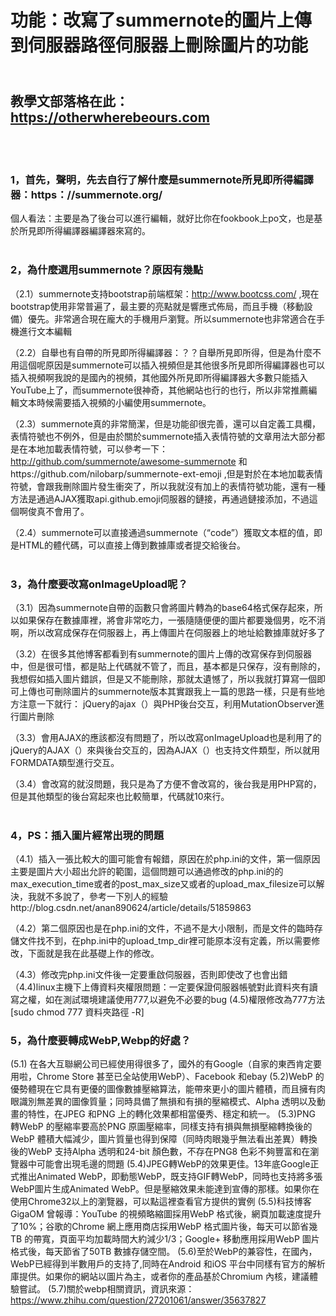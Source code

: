 
# 功能：改寫了summernote的圖片上傳到伺服器路徑伺服器上刪除圖片的功能<br>
## <br>教學文部落格在此：https://otherwherebeours.com
<br><br>
### 1，首先，聲明，先去自行了解什麼是summernote所見即所得編譯器：https：//summernote.org/
個人看法：主要是為了後台可以進行編輯，就好比你在fookbook上po文，也是基於所見即所得編譯器編譯器來寫的。
<br><br>
### 2，為什麼選用summernote？原因有幾點
（2.1）summernote支持bootstrap前端框架：http://www.bootcss.com/ ,現在bootstrap使用非常普遍了，最主要的亮點就是響應式佈局，而且手機（移動設備）優先。非常適合現在龐大的手機用戶瀏覽。所以summernote也非常適合在手機進行文本編輯

（2.2）自舉也有自帶的所見即所得編譯器：？？自舉所見即所得，但是為什麼不用這個呢原因是summernote可以插入視頻但是其他很多所見即所得編譯器也可以插入視頻啊我說的是國內的視頻，其他國外所見即所得編譯器大多數只能插入YouTube上了，而summernote很神奇，其他網站也行的也行，所以非常推薦編輯文本時候需要插入視頻的小編使用summernote。


（2.3）summernote真的非常簡潔，但是功能卻很完善，還可以自定義工具欄，表情符號也不例外，但是由於關於summernote插入表情符號的文章用法大部分都是在本地加載表情符號，可以參考一下：http://github.com/summernote/awesome-summernote 和https://github.com/nilobarp/summernote-ext-emoji
,但是對於在本地加載表情符號，會跟我刪除圖片發生衝突了，所以我就沒有加上的表情符號功能，還有一種方法是通過AJAX獲取api.github.emoji伺服器的鏈接，再通過鏈接添加，不過這個啊俊真不會用了。

（2.4）summernote可以直接通過summernote（“code”）獲取文本框的值，即是HTML的體代碼，可以直接上傳到數據庫或者提交給後台。
<br><br>

### 3，為什麼要改寫onImageUpload呢？
（3.1）因為summernote自帶的函數只會將圖片轉為的base64格式保存起來，所以如果保存在數據庫裡，將會非常吃力，一張隨隨便便的圖片都要幾個男，吃不消啊，所以改寫成保存在伺服器上，再上傳圖片在伺服器上的地址給數據庫就好多了

（3.2）在很多其他博客都看到有summernote的圖片上傳的改寫保存到伺服器中，但是很可惜，都是貼上代碼就不管了，而且，基本都是只保存，沒有刪除的，我想假如插入圖片錯誤，但是又不能刪除，那就太遺憾了，所以我就打算寫一個即可上傳也可刪除圖片的summernote版本其實跟我上一篇的思路一樣，只是有些地方注意一下就行： jQuery的ajax（）與PHP後台交互，利用MutationObserver進行圖片刪除

（3.3）會用AJAX的應該都沒有問題了，所以改寫onImageUpload也是利用了的jQuery的AJAX（）來與後台交互的，因為AJAX（）也支持文件類型，所以就用FORMDATA類型進行交互。

（3.4）會改寫的就沒問題，我只是為了方便不會改寫的，後台我是用PHP寫的，但是其他類型的後台寫起來也比較簡單，代碼就10來行。
<br><br>


### 4，PS：插入圖片經常出現的問題
（4.1）插入一張比較大的圖可能會有報錯，原因在於php.ini的文件，第一個原因主要是圖片大小超出允許的範圍，這個問題可以通過修改的php.ini的的max_execution_time或者的post_max_size又或者的upload_max_filesize可以解決，我就不多說了，參考一下別人的經驗http://blog.csdn.net/anan890624/article/details/51859863

（4.2）第二個原因也是在php.ini的文件，不過不是大小限制，而是文件的臨時存儲文件找不到，在php.ini中的upload_tmp_dir裡可能原本沒有定義，所以需要修改，下面就是我在此基礎上作的修改。

（4.3）修改完php.ini文件後一定要重啟伺服器，否則即使改了也會出錯
（4.4)linux主機下上傳資料夾權限問題：一定要保證伺服器帳號對此資料夾有讀寫之權，如在測試環境建議使用777,以避免不必要的bug
(4.5)權限修改為777方法 [sudo chmod 777 資料夾路徑 -R]
### 5，為什麼要轉成WebP,Webp的好處？
(5.1) 在各大互聯網公司已經使用得很多了，國外的有Google（自家的東西肯定要用啦，Chrome Store 甚至已全站使用WebP）、Facebook 和ebay
(5.2)WebP 的優勢體現在它具有更優的圖像數據壓縮算法，能帶來更小的圖片體積，而且擁有肉眼識別無差異的圖像質量；同時具備了無損和有​​損的壓縮模式、Alpha 透明以及動畫的特性，在JPEG 和PNG 上的轉化效果都相當優秀、穩定和統一。
(5.3)PNG 轉WebP 的壓縮率要高於PNG 原圖壓縮率，同樣支持有損與無損壓縮轉換後的WebP 體積大幅減少，圖片質量也得到保障（同時肉眼幾乎無法看出差異）轉換後的WebP 支持Alpha 透明和24-bit 顏色數，不存在PNG8 色彩不夠豐富和在瀏覽器中可能會出現毛邊的問題
(5.4)JPEG轉WebP的效果更佳。13年底Google正式推出Animated WebP，即動態WebP，既支持GIF轉WebP，同時也支持將多張WebP圖片生成Animated WebP。但是壓縮效果未能達到宣傳的那樣。如果你在使用Chrome32以上的瀏覽器，可以點這裡查看官方提供的實例
(5.5)科技博客Gig‍‍‍aOM 曾報導：YouTube 的視頻略縮圖採用WebP 格式後，網頁加載速度提升了10%；谷歌的Chrome 網上應用商店採用WebP 格式圖片後，每天可以節省幾TB 的帶寬，頁面平均加載時間大約減少1/3；Google+ 移動應用採用WebP 圖片格式後，每天節省了50TB 數據存儲空間。
(5.6)至於WebP的兼容性，在國內，WebP已經得到半數用戶的支持了,同時在Android 和iOS 平台中同樣有官方的解析庫提供。如果你的網站以圖片為主，或者你的產品基於Chromium 內核，建議體驗嘗試。
(5.7)關於webp相關資訊，資訊來源：https://www.zhihu.com/question/27201061/answer/35637827


